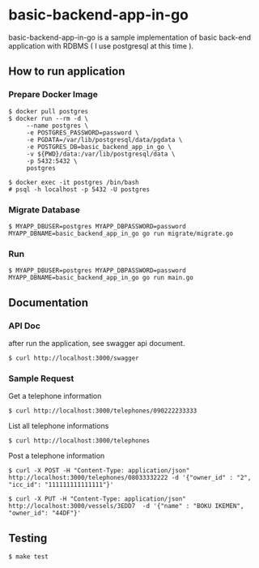 # basic-backend-app-in-go

basic-backend-app-in-go is a sample implementation of basic back-end application with RDBMS ( I use postgresql at this time ).

## How to run application

### Prepare Docker Image
```
$ docker pull postgres
$ docker run --rm -d \
     --name postgres \
     -e POSTGRES_PASSWORD=password \
     -e PGDATA=/var/lib/postgresql/data/pgdata \
     -e POSTGRES_DB=basic_backend_app_in_go \
     -v ${PWD}/data:/var/lib/postgresql/data \
     -p 5432:5432 \
     postgres

$ docker exec -it postgres /bin/bash
# psql -h localhost -p 5432 -U postgres
```

### Migrate Database

```
$ MYAPP_DBUSER=postgres MYAPP_DBPASSWORD=password MYAPP_DBNAME=basic_backend_app_in_go go run migrate/migrate.go
```

### Run
```
$ MYAPP_DBUSER=postgres MYAPP_DBPASSWORD=password MYAPP_DBNAME=basic_backend_app_in_go go run main.go
```

## Documentation

### API Doc
after run the application, see swagger api document.
```
$ curl http://localhost:3000/swagger
```

### Sample Request

Get a telephone information

```
$ curl http://localhost:3000/telephones/090222233333
```

List all telephone informations

```
$ curl http://localhost:3000/telephones
```

Post a telephone information

```
$ curl -X POST -H "Content-Type: application/json" http://localhost:3000/telephones/08033332222 -d '{"owner_id" : "2", "icc_id": "111111111111111"}'
```

```
$ curl -X PUT -H "Content-Type: application/json" http://localhost:3000/vessels/3EDD7  -d '{"name" : "BOKU IKEMEN", "owner_id": "44DF"}'
```

## Testing

```
$ make test
```
